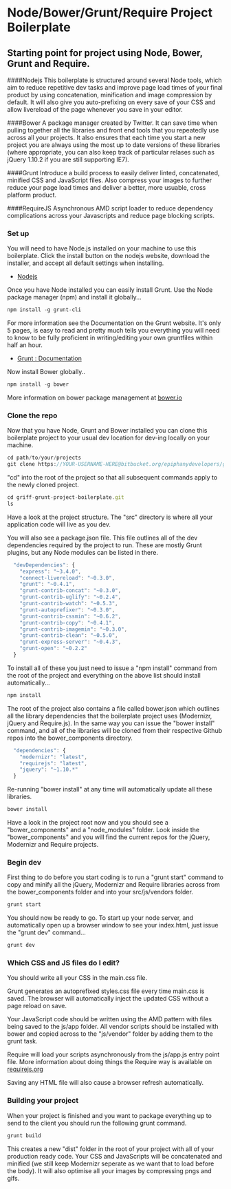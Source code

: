 # Node/Bower/Grunt/Require Project Boilerplate

## Starting point for project using Node, Bower, Grunt and Require.

####Nodejs
This boilerplate is structured around several Node tools, which aim to reduce repetitive dev tasks and improve page load times of your final product by using concatenation, minification and image compression by default. It will also give you auto-prefixing on every save of your CSS and allow livereload of the page whenever you save in your editor.

####Bower
A package manager created by Twitter. It can save time when pulling together all the libraries and front end tools that you repeatedly use across all your projects. It also ensures that each time you start a new project you are always using the most up to date versions of these libraries (where appropriate, you can also keep track of particular relases such as jQuery 1.10.2 if you are still supporting IE7).

####Grunt
Introduce a build process to easily deliver linted, concatenated, minified CSS and JavaScript files. Also compress your images to further reduce your page load times and deliver a better, more usuable, cross platform product.

####RequireJS
Asynchronous AMD script loader to reduce dependency complications across your Javascripts and reduce page blocking scripts. 

### Set up

You will need to have Node.js installed on your machine to use this boilerplate. Click the install button on the nodejs website, download the installer, and accept all default settings when installing.

- [Nodejs](http://nodejs.org/)

Once you have Node installed you can easily install Grunt. Use the Node package manager (npm) and install it globally... 

```js
npm install -g grunt-cli
```

For more information see the Documentation on the Grunt website. It's only 5 pages, is easy to read and pretty much tells you everything you will need to know to be fully proficient in writing/editing your own gruntfiles within half an hour.

- [Grunt : Documentation](http://gruntjs.com/getting-started)

Now install Bower globally..

```js
npm install -g bower
```

More information on bower package management at [bower.io](http://bower.io/)

### Clone the repo

Now that you have Node, Grunt and Bower installed you can clone this boilerplate project to your usual dev location for dev-ing locally on your machine.

```js
cd path/to/your/projects
git clone https://YOUR-USERNAME-HERE@bitbucket.org/epiphanydevelopers/griff-grunt-project-boilerplate.git
```

"cd" into the root of the project so that all subsequent commands apply to the newly cloned project.

```js
cd griff-grunt-project-boilerplate.git
ls
```

Have a look at the project structure. The "src" directory is where all your application code will live as you dev.

You will also see a package.json file. This file outlines all of the dev dependencies required by the project to run. These are mostly Grunt plugins, but any Node modules can be listed in there. 

```js
  "devDependencies": {
    "express": "~3.4.0",
    "connect-livereload": "~0.3.0",
    "grunt": "~0.4.1",
    "grunt-contrib-concat": "~0.3.0",
    "grunt-contrib-uglify": "~0.2.4",
    "grunt-contrib-watch": "~0.5.3",
    "grunt-autoprefixer": "~0.3.0",
    "grunt-contrib-cssmin": "~0.6.2",
    "grunt-contrib-copy": "~0.4.1",
    "grunt-contrib-imagemin": "~0.3.0",
    "grunt-contrib-clean": "~0.5.0",
    "grunt-express-server": "~0.4.3",
    "grunt-open": "~0.2.2"
  }
```

To install all of these you just need to issue a "npm install" command from the root of the project and everything on the above list should install automatically...

```js
npm install
```

The root of the project also contains a file called bower.json which outlines all the library dependencies that the boilerplate project uses (Modernizr, jQuery and Require.js). In the same way you can issue the "bower install" command, and all of the libraries will be cloned from their respective Github repos into the bower_components directory. 

```js
  "dependencies": {
    "modernizr": "latest",
    "requirejs": "latest",
    "jquery": "~1.10.*"
  }
```

Re-running "bower install" at any time will automatically update all these libraries.

```js
bower install
```

Have a look in the project root now and you should see a "bower_components" and a "node_modules" folder. Look inside the "bower_components" and you will find the current repos for the jQuery, Modernizr and Require projects.

### Begin dev

First thing to do before you start coding is to run a "grunt start" command to copy and minify all the jQuery, Modernizr and Require libraries across from the bower_components folder and into your src/js/vendors folder.

```js
grunt start
```

You should now be ready to go. To start up your node server, and automatically open up a browser window to see your index.html, just issue the "grunt dev" command...

```js
grunt dev
```

### Which CSS and JS files do I edit?

You should write all your CSS in the main.css file. 

Grunt generates an autoprefixed styles.css file every time main.css is saved. The browser will automatically inject the updated CSS without a page reload on save.

Your JavaScript code should be written using the AMD pattern with files being saved to the js/app folder. All vendor scripts should be installed with bower and copied across to the "js/vendor" folder by adding them to the grunt task.

Require will load your scripts asynchronously from the js/app.js entry point file. More information about doing things the Require way is available on [requirejs.org](http://requirejs.org/docs/api.html) 

Saving any HTML file will also cause a browser refresh automatically.

### Building your project

When your project is finished and you want to package everything up to send to the client you should run the following grunt command.

```js
grunt build
```

This creates a new "dist" folder in the root of your project with all of your production ready code. Your CSS and JavaScripts will be concatenated and minified (we still keep Modernizr seperate as we want that to load before the body). It will also optimise all your images by compressing pngs and gifs.
